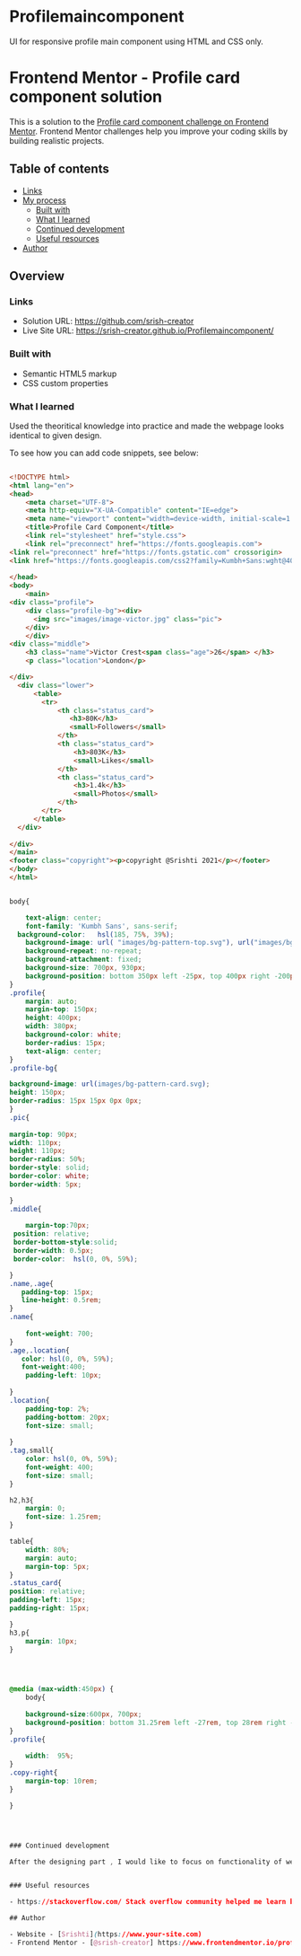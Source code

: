 # Profilemaincomponent
UI for responsive profile main component using HTML and CSS only.
# Frontend Mentor - Profile card component solution

This is a solution to the [Profile card component challenge on Frontend Mentor](https://www.frontendmentor.io/challenges/profile-card-component-cfArpWshJ). Frontend Mentor challenges help you improve your coding skills by building realistic projects. 

## Table of contents



  - [Links](#links)
- [My process](#my-process)
  - [Built with](#built-with)
  - [What I learned](#what-i-learned)
  - [Continued development](#continued-development)
  - [Useful resources](#useful-resources)
- [Author](#author)




## Overview



### Links

- Solution URL: https://github.com/srish-creator
- Live Site URL: https://srish-creator.github.io/Profilemaincomponent/



### Built with

- Semantic HTML5 markup
- CSS custom properties




### What I learned

Used the theoritical knowledge into practice and made the webpage looks identical to given design.

To see how you can add code snippets, see below:

```html

<!DOCTYPE html>
<html lang="en">
<head>
    <meta charset="UTF-8">
    <meta http-equiv="X-UA-Compatible" content="IE=edge">
    <meta name="viewport" content="width=device-width, initial-scale=1.0">
    <title>Profile Card Component</title>
    <link rel="stylesheet" href="style.css">
    <link rel="preconnect" href="https://fonts.googleapis.com">
<link rel="preconnect" href="https://fonts.gstatic.com" crossorigin>
<link href="https://fonts.googleapis.com/css2?family=Kumbh+Sans:wght@400;700&display=swap" rel="stylesheet">
    
</head>
<body>
    <main>
<div class="profile">
    <div class="profile-bg"><div>
      <img src="images/image-victor.jpg" class="pic">
    </div>
    </div>
<div class="middle">
    <h3 class="name">Victor Crest<span class="age">26</span> </h3>
    <p class="location">London</p>

</div>
  <div class="lower">
      <table>
        <tr>
            <th class="status_card">
               <h3>80K</h3>
               <small>Followers</small>
            </th>
            <th class="status_card">
                <h3>803K</h3>
                <small>Likes</small>
            </th>
            <th class="status_card">
                <h3>1.4k</h3>
                <small>Photos</small>
            </th>
        </tr>
      </table>
  </div>
    
</div>
</main>
<footer class="copyright"><p>copyright @Srishti 2021</p></footer>
</body>
</html>

```
```css

body{

    text-align: center;
    font-family: 'Kumbh Sans', sans-serif;
  background-color:   hsl(185, 75%, 39%);
    background-image: url( "images/bg-pattern-top.svg"), url("images/bg-pattern-bottom.svg");
    background-repeat: no-repeat;
    background-attachment: fixed;
    background-size: 700px, 930px;
    background-position: bottom 350px left -25px, top 400px right -200px;
}
.profile{
    margin: auto;
    margin-top: 150px;
    height: 400px;
    width: 380px;
    background-color: white;
    border-radius: 15px;
    text-align: center;
}
.profile-bg{

background-image: url(images/bg-pattern-card.svg);
height: 150px;
border-radius: 15px 15px 0px 0px;
}
.pic{
   
margin-top: 90px;
width: 110px;
height: 110px;
border-radius: 50%;
border-style: solid;
border-color: white;
border-width: 5px;

}
.middle{
    
    margin-top:70px;
 position: relative;
 border-bottom-style:solid;
 border-width: 0.5px;
 border-color:  hsl(0, 0%, 59%);

}
.name,.age{
   padding-top: 15px;
   line-height: 0.5rem;
}
.name{
   
    font-weight: 700;
}
.age,.location{
   color: hsl(0, 0%, 59%);
   font-weight:400;
    padding-left: 10px;
    
}
.location{
    padding-top: 2%;
    padding-bottom: 20px;
    font-size: small; 
   
}
.tag,small{
    color: hsl(0, 0%, 59%);
    font-weight: 400;
    font-size: small;
}

h2,h3{
    margin: 0;
    font-size: 1.25rem;
}

table{
    width: 80%;
    margin: auto;
    margin-top: 5px;
}
.status_card{
position: relative;
padding-left: 15px;
padding-right: 15px;

}
h3,p{
    margin: 10px;
}




@media (max-width:450px) {
    body{
        
    background-size:600px, 700px;
    background-position: bottom 31.25rem left -27rem, top 28rem right -29rem;
}
.profile{
    
    width:  95%;
}
.copy-right{
    margin-top: 10rem;
}

}




### Continued development

After the designing part , I would like to focus on functionality of website and use my js knowledge to be in use.


### Useful resources

- https://stackoverflow.com/ Stack overflow community helped me learn better and whenever i was stuck , it was easy to find people who would explain .

## Author

- Website - [Srishti](https://www.your-site.com)
- Frontend Mentor - [@srish-creator] https://www.frontendmentor.io/profile/srish-creator





